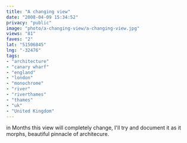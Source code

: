 ```yaml
---
title: "A changing view"
date: "2008-04-09 15:34:52"
privacy: "public"
image: "photo/a-changing-view/a-changing-view.jpg"
views: "81"
faves: "2"
lat: "51506845"
lng: "-32476"
tags:
- "architecture"
- "canary wharf"
- "england"
- "london"
- "monochrome"
- "river"
- "riverthames"
- "thames"
- "uk"
- "United Kingdom"
---
```

in Months this view will completely change, I'll try and document it as it morphs, beautiful pinnacle of architecure.
